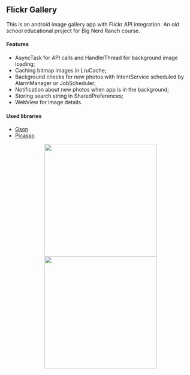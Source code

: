 ## Flickr Gallery
This is an android image gallery app with Flickr API integration.
An old school educational project for Big Nerd Ranch course.

#### Features
* AsyncTask for API calls and HandlerThread for background image loading;
* Caching bitmap images in LruCache;
* Background checks for new photos with IntentService scheduled by AlarmManager or JobScheduler;
* Notification about new photos when app is in the background;
* Storing search string in SharedPreferences;
* WebView for image details.

#### Used libraries
* [Gson](https://github.com/google/gson)
* [Picasso](https://github.com/square/picasso)

<p align="center">
    <img src="https://github.com/aipova/photogallery/blob/master/screenshots/main.jpg" height="300">
    <img src="https://github.com/aipova/photogallery/blob/master/screenshots/search.jpg" height="300">
</p>
